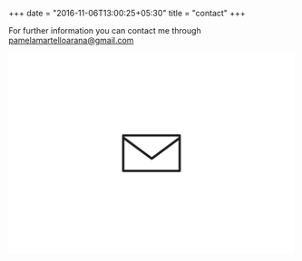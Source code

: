 +++
date = "2016-11-06T13:00:25+05:30"
title = "contact"
+++



For further information you can contact me through [pamelamartelloarana@gmail.com](pamelamartelloarana@gmail.com) 

![3d Modelling gif](/img/contact/2020-CONTACT-v2.gif)

